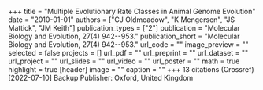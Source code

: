 +++
title = "Multiple Evolutionary Rate Classes in Animal Genome Evolution"
date = "2010-01-01"
authors = ["CJ Oldmeadow", "K Mengersen", "JS Mattick", "JM Keith"]
publication_types = ["2"]
publication = "Molecular Biology and Evolution, 27(4) 942--953."
publication_short = "Molecular Biology and Evolution, 27(4) 942--953."
url_code = ""
image_preview = ""
selected = false
projects = []
url_pdf = ""
url_preprint = ""
url_dataset = ""
url_project = ""
url_slides = ""
url_video = ""
url_poster = ""
math = true
highlight = true
[header]
image = ""
caption = ""
+++
13 citations (Crossref) [2022-07-10] Backup Publisher: Oxford, United Kingdom
